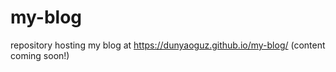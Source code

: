 # my-blog
repository hosting my blog at https://dunyaoguz.github.io/my-blog/ 
(content coming soon!)
